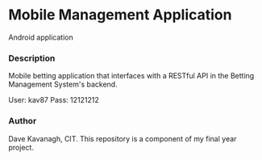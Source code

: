 # Mobile Management Application #

Android application

### Description ###
Mobile betting application that interfaces with a RESTful API in the Betting Management System's backend.

User: kav87
Pass: 12121212

### Author ###

Dave Kavanagh, CIT.
This repository is a component of my final year project.
